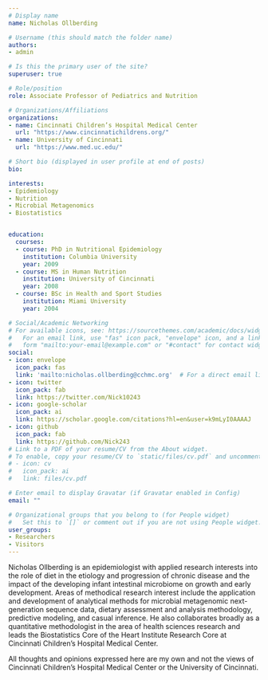 ```yaml
---
# Display name
name: Nicholas Ollberding

# Username (this should match the folder name)
authors:
- admin

# Is this the primary user of the site?
superuser: true

# Role/position
role: Associate Professor of Pediatrics and Nutrition

# Organizations/Affiliations
organizations:
- name: Cincinnati Children’s Hospital Medical Center
  url: "https://www.cincinnatichildrens.org/"
- name: University of Cincinnati
  url: "https://www.med.uc.edu/"

# Short bio (displayed in user profile at end of posts)
bio:

interests:
- Epidemiology
- Nutrition
- Microbial Metagenomics
- Biostatistics


education:
  courses:
  - course: PhD in Nutritional Epidemiology
    institution: Columbia University
    year: 2009
  - course: MS in Human Nutrition
    institution: University of Cincinnati
    year: 2008
  - course: BSc in Health and Sport Studies
    institution: Miami University
    year: 2004

# Social/Academic Networking
# For available icons, see: https://sourcethemes.com/academic/docs/widgets/#icons
#   For an email link, use "fas" icon pack, "envelope" icon, and a link in the
#   form "mailto:your-email@example.com" or "#contact" for contact widget.
social:
- icon: envelope
  icon_pack: fas
  link: 'mailto:nicholas.ollberding@cchmc.org'  # For a direct email link, use "mailto:test@example.org".
- icon: twitter
  icon_pack: fab
  link: https://twitter.com/Nick10243
- icon: google-scholar
  icon_pack: ai
  link: https://scholar.google.com/citations?hl=en&user=k9mLyI0AAAAJ
- icon: github
  icon_pack: fab
  link: https://github.com/Nick243
# Link to a PDF of your resume/CV from the About widget.
# To enable, copy your resume/CV to `static/files/cv.pdf` and uncomment the lines below.  
# - icon: cv
#   icon_pack: ai
#   link: files/cv.pdf

# Enter email to display Gravatar (if Gravatar enabled in Config)
email: ""

# Organizational groups that you belong to (for People widget)
#   Set this to `[]` or comment out if you are not using People widget.  
user_groups:
- Researchers
- Visitors
---
```


Nicholas Ollberding is an epidemiologist with applied research interests into the role of diet in the etiology and progression of chronic disease and the impact of the developing infant intestinal microbiome on growth and early development. Areas of methodical research interest include the application and development of analytical methods for microbial metagenomic next-generation sequence data, dietary assessment and analysis methodology, predictive modeling, and casual inference. He also collaborates broadly as a quantitative methodologist in the area of health sciences research and leads the Biostatistics Core of the Heart Institute Research Core at Cincinnati Children’s Hospital Medical Center.

All thoughts and opinions expressed here are my own and not the views of Cincinnati Children’s Hospital Medical Center or the University of Cincinnati.


